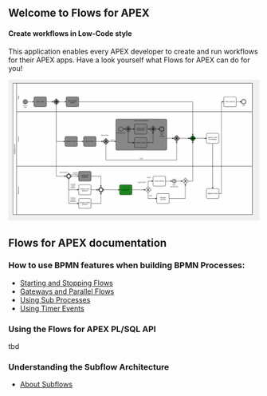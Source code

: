 ## Welcome to Flows for APEX

#### Create workflows in Low-Code style

This application enables every APEX developer to create and run workflows for their APEX apps. Have a look yourself what Flows for APEX can do for you!

![Example Process running](images/runningMyBigShippingExample.png)

## Flows for APEX documentation

### How to use BPMN features when building BPMN Processes:

- [Starting and Stopping Flows](StartingAndStoppingFlows.md)
- [Gateways and Parallel Flows](GatewaysAndParallelFlows.md)
- [Using Sub Processes](SubProcesses.md)
- [Using Timer Events](UsingTimerEvents.md)

### Using the Flows for APEX PL/SQL API

tbd

### Understanding the Subflow Architecture

- [About Subflows](AboutSubflows.md)

